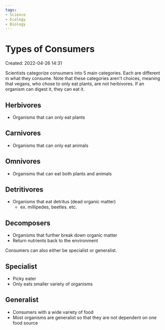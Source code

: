 ```yaml
---
tags:
- Science
- Ecology
- Biology
---
```

# Types of Consumers 
Created: 2022-04-26 14:31

Scientists categorize consumers into 5 main categories. Each are different in what they consume. Note that these categories aren't choices, meaning that vegans, who chose to only eat plants, are not herbivores. If an organism can digest it, they can eat it. 

## Herbivores 
- Organisms that can only eat plants 

## Carnivores 
- Organisms that can only eat animals  

## Omnivores 
- Organisms that can eat both plants and animals 

## Detritivores  
- Organisms that eat detritus (dead organic matter)
	- ex. millipedes, beetles. etc. 

## Decomposers 
- Organisms that further break down organic matter 
- Return nutrients back to the environment 

Consumers can also either be specialist or generalist. 

## Specialist 
- Picky eater 
- Only eats smaller variety of organisms 

## Generalist 
- Consumers with a wide variety of food 
- Most organisms are generalist so that they are not dependent on one food source 